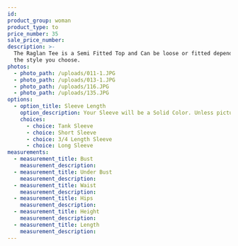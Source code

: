 ```yaml
---
id:
product_group: woman
product_type: to
price_number: 35
sale_price_number:
description: >-
  The Raglan Tee is a Semi Fitted Top and Can be loose or fitted depending on
  the style you choose.
photos:
  - photo_path: /uploads/011-1.JPG
  - photo_path: /uploads/013-1.JPG
  - photo_path: /uploads/116.JPG
  - photo_path: /uploads/135.JPG
options:
  - option_title: Sleeve Length
    option_description: Your Sleeve will be a Solid Color. Unless pictured with Stripes.
    choices:
      - choice: Tank Sleeve
      - choice: Short Sleeve
      - choice: 3/4 Length Sleeve
      - choice: Long Sleeve
measurements:
  - measurement_title: Bust
    measurement_description:
  - measurement_title: Under Bust
    measurement_description:
  - measurement_title: Waist
    measurement_description:
  - measurement_title: Hips
    measurement_description:
  - measurement_title: Height
    measurement_description:
  - measurement_title: Length
    measurement_description:
---
```

